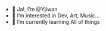 - 👋 Ja!, I’m @Yjiwan
- 👀 I’m interested in Dev, Art, Music...
- 🌱 I’m currently learning All of things

<!---
Yjiwan/Yjiwan is a ✨ special ✨ repository because its `README.md` (this file) appears on your GitHub profile.
You can click the Preview link to take a look at your changes.
--->
